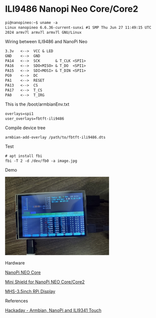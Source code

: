 # ILI9486 Nanopi Neo Core/Core2

```
pi@nanopineo:~$ uname -a
Linux nanopineo 6.6.36-current-sunxi #1 SMP Thu Jun 27 11:49:15 UTC 2024 armv7l armv7l armv7l GNU/Linux
```

Wiring between ILI9486 and NanoPi Neo

```
3.3v   <-->  VCC & LED
GND    <-->  GND
PA14   <-->  SCK       & T_CLK <SPI1>
PA16   <-->  SDO<MISO> & T_DO  <SPI1>
PA15   <-->  SDI<MOSI> & T_DIN <SPI1>
PG9    <-->  DC
PA1    <-->  RESET
PA13   <-->  CS
PA17   <-->  T_CS
PA0    <-->  T_IRG
```

This is the /boot/armbianEnv.txt
```
overlays=spi1
user_overlays=fbtft-ili9486
```

Compile device tree
```
armbian-add-overlay /path/to/fbtft-ili9486.dts
```

Test

```
# apt install fbi
fbi -T 2 -d /dev/fb0 -a image.jpg
```

Demo

<img src="https://raw.githubusercontent.com/vietnhatthai/nanopi-neo-ili9486/main/demo.jpg" height="256"/>

Hardware

[NanoPi NEO Core](https://www.friendlyelec.com/index.php?route=product/product&product_id=212&search=Neo+core&description=true&category_id=0)

[Mini Shield for NanoPi NEO Core/Core2](https://www.friendlyelec.com/index.php?route=product/product&product_id=213&search=Neo+core&description=true&category_id=0)

[MHS-3.5inch RPi Display](http://www.lcdwiki.com/MHS-3.5inch_RPi_Display)

References

[Hackaday - Armbian, NanoPi and ILI9341 Touch](https://hackaday.io/project/190371-g-edm/log/217902-first-success-with-armbian-nanopi-and-ili9341-touch) 
